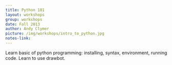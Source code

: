 ```yaml
---
title: Python 101
layout: workshops
group: workshops
date: Fall 2013
author: Andy Clymer
picture: /img/workshops/intro_to_python.jpg
notes-link:
---
```

Learn basic of python programming: installing, syntax, environment, running code. Learn to use drawbot.